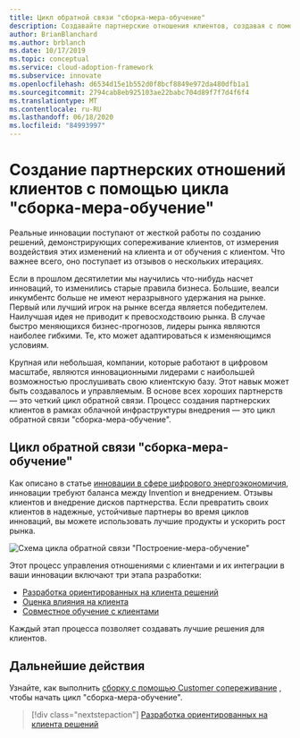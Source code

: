 ```yaml
---
title: Цикл обратной связи "сборка-мера-обучение"
description: Создавайте партнерские отношения клиентов, создавая с помощью сопереживание клиентов, измеряя влияние на клиентов и изучая клиентов.
author: BrianBlanchard
ms.author: brblanch
ms.date: 10/17/2019
ms.topic: conceptual
ms.service: cloud-adoption-framework
ms.subservice: innovate
ms.openlocfilehash: d6534d15e1b552d0f8bcf8849e972da480dfb1a1
ms.sourcegitcommit: 2794cab8eb925103ae22babc704d89f7f7d4f6f4
ms.translationtype: MT
ms.contentlocale: ru-RU
ms.lasthandoff: 06/18/2020
ms.locfileid: "84993997"
---
```

# <a name="create-customer-partnerships-through-the-build-measure-learn-feedback-loop"></a>Создание партнерских отношений клиентов с помощью цикла "сборка-мера-обучение"

Реальные инновации поступают от жесткой работы по созданию решений, демонстрирующих сопереживание клиентов, от измерения воздействия этих изменений на клиента и от обучения с клиентом. Что важнее всего, оно поступает из отзывов о нескольких итерациях.

Если в прошлом десятилетии мы научились что-нибудь насчет инноваций, то изменились старые правила бизнеса. Большие, веалси инкумбентс больше не имеют неразрывного удержания на рынке. Первый или лучший игрок на рынке всегда является победителем. Наилучшая идея не приводит к превосходствоию рынка. В случае быстро меняющихся бизнес-прогнозов, лидеры рынка являются наиболее гибкими. Те, кто может адаптироваться к изменяющимся условиям.

Крупная или небольшая, компании, которые работают в цифровом масштабе, являются инновационными лидерами с наибольшей возможностью прослушивать свою клиентскую базу. Этот навык может быть создавалось и управляемым. В основе всех хороших партнерств — это четкий цикл обратной связи. Процесс создания партнерских клиентов в рамках облачной инфраструктуры внедрения — это цикл обратной связи "сборка-мера-обучение".

## <a name="the-build-measure-learn-feedback-loop"></a>Цикл обратной связи "сборка-мера-обучение"

Как описано в статье [инновации в сфере цифрового энергоэкономичия](./index.md), инновации требуют баланса между Invention и внедрением. Отзывы клиентов и внедрение дисков партнерства. Если превратить своих клиентов в надежные, устойчивые партнеры во время циклов инноваций, вы можете использовать лучшие продукты и ускорить рост рынка.

![Схема цикла обратной связи "Построение-мера-обучение"](../../_images/innovate/bml-feedback-loop.png)

Этот процесс управления отношениями с клиентами и их интеграции в ваши инновации включают три этапа разработки:

- [Разработка ориентированных на клиента решений](./build.md)
- [Оценка влияния на клиента](./measure.md)
- [Совместное обучение с клиентами](./learn.md)

Каждый этап процесса позволяет создавать лучшие решения для клиентов.

## <a name="next-steps"></a>Дальнейшие действия

Узнайте, как выполнить [сборку с помощью Customer сопереживание](./build.md) , чтобы начать цикл "сборка-мера-обучение".

> [!div class="nextstepaction"]
> [Разработка ориентированных на клиента решений](./build.md)
